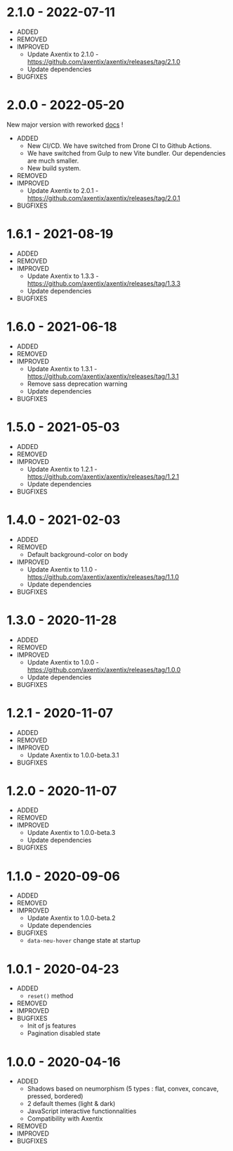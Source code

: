 # 2.1.0 - 2022-07-11

- ADDED
- REMOVED
- IMPROVED
  - Update Axentix to 2.1.0 - https://github.com/axentix/axentix/releases/tag/2.1.0
  - Update dependencies
- BUGFIXES

# 2.0.0 - 2022-05-20

New major version with reworked [docs](https://neu.useaxentix.com/) !

- ADDED
  - New CI/CD. We have switched from Drone CI to Github Actions.
  - We have switched from Gulp to new Vite bundler. Our dependencies are much smaller.
  - New build system.
- REMOVED
- IMPROVED
  - Update Axentix to 2.0.1 - https://github.com/axentix/axentix/releases/tag/2.0.1
- BUGFIXES

# 1.6.1 - 2021-08-19

- ADDED
- REMOVED
- IMPROVED
  - Update Axentix to 1.3.3 - https://github.com/axentix/axentix/releases/tag/1.3.3
  - Update dependencies
- BUGFIXES

# 1.6.0 - 2021-06-18

- ADDED
- REMOVED
- IMPROVED
  - Update Axentix to 1.3.1 - https://github.com/axentix/axentix/releases/tag/1.3.1
  - Remove sass deprecation warning
  - Update dependencies
- BUGFIXES

# 1.5.0 - 2021-05-03

- ADDED
- REMOVED
- IMPROVED
  - Update Axentix to 1.2.1 - https://github.com/axentix/axentix/releases/tag/1.2.1 
  - Update dependencies
- BUGFIXES

# 1.4.0 - 2021-02-03

- ADDED
- REMOVED
  - Default background-color on body
- IMPROVED
  - Update Axentix to 1.1.0 - https://github.com/axentix/axentix/releases/tag/1.1.0 
  - Update dependencies
- BUGFIXES

# 1.3.0 - 2020-11-28

- ADDED
- REMOVED
- IMPROVED
  - Update Axentix to 1.0.0 - https://github.com/axentix/axentix/releases/tag/1.0.0 
  - Update dependencies
- BUGFIXES

# 1.2.1 - 2020-11-07

- ADDED
- REMOVED
- IMPROVED
  - Update Axentix to 1.0.0-beta.3.1
- BUGFIXES

# 1.2.0 - 2020-11-07

- ADDED
- REMOVED
- IMPROVED
  - Update Axentix to 1.0.0-beta.3
  - Update dependencies
- BUGFIXES

# 1.1.0 - 2020-09-06

- ADDED
- REMOVED
- IMPROVED
  - Update Axentix to 1.0.0-beta.2
  - Update dependencies
- BUGFIXES
  - `data-neu-hover` change state at startup

# 1.0.1 - 2020-04-23

- ADDED
  - `reset()` method
- REMOVED
- IMPROVED
- BUGFIXES
  - Init of js features
  - Pagination disabled state

# 1.0.0 - 2020-04-16

- ADDED
  - Shadows based on neumorphism (5 types : flat, convex, concave, pressed, bordered)
  - 2 default themes (light & dark)
  - JavaScript interactive functionnalities
  - Compatibility with Axentix
- REMOVED
- IMPROVED
- BUGFIXES
